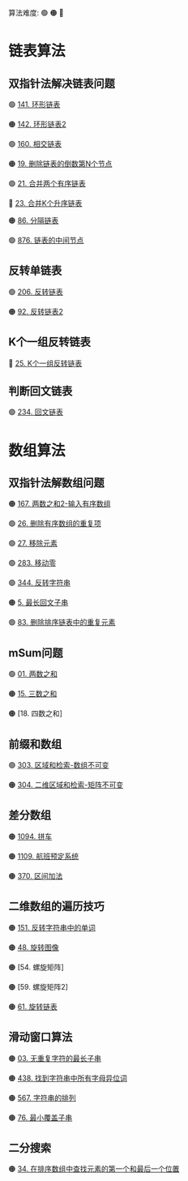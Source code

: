 
算法难度: 🟢 🟠 🔴

# 链表算法

## 双指针法解决链表问题

🟢 [141. 环形链表](src/main/java/com/hwy/kotlin/CH141.java)

🟠 [142. 环形链表2](src/main/java/com/hwy/kotlin/CH142.java)

🟢 [160. 相交链表](src/main/java/com/hwy/kotlin/CH160.java)

🟠 [19. 删除链表的倒数第N个节点](src/main/java/com/hwy/kotlin/CH19.java)

🟢 [21. 合并两个有序链表](src/main/java/com/hwy/kotlin/CH21.java)

🔴 [23. 合并K个升序链表](src/main/java/com/hwy/kotlin/CH23.java)

🟠 [86. 分隔链表](src/main/java/com/hwy/kotlin/CH86.java)

🟢 [876. 链表的中间节点](src/main/java/com/hwy/kotlin/CH876.java)

## 反转单链表

🟢 [206. 反转链表](src/main/java/com/hwy/kotlin/CH206.java)

🟠 [92. 反转链表2](src/main/java/com/hwy/kotlin/CH92.java)

## K个一组反转链表

🔴 [25. K个一组反转链表](src/main/java/com/hwy/kotlin/CH25.java)

## 判断回文链表

🟢 [234. 回文链表](src/main/java/com/hwy/kotlin/CH234.java)

# 数组算法

## 双指针法解数组问题

🟠 [167. 两数之和2-输入有序数组](src/main/java/com/hwy/kotlin/CH167.java)

🟢 [26. 删除有序数组的重复项](src/main/java/com/hwy/kotlin/CH26.java)

🟢 [27. 移除元素](src/main/java/com/hwy/kotlin/CH27.java)

🟢 [283. 移动零](src/main/java/com/hwy/kotlin/CH283.java)

🟢 [344. 反转字符串](src/main/java/com/hwy/kotlin/CH344.java)

🟠 [5. 最长回文子串](src/main/java/com/hwy/kotlin/CH05.java)

🟢 [83. 删除排序链表中的重复元素](src/main/java/com/hwy/kotlin/CH83.java)

## mSum问题

🟢 [01. 两数之和](src/main/java/com/hwy/kotlin/CH01.java)

🟠 [15. 三数之和](src/main/java/com/hwy/kotlin/CH15.java)

🟠 [18. 四数之和]

## 前缀和数组

🟢 [303. 区域和检索-数组不可变](src/main/java/com/hwy/kotlin/CH303.java)

🟠 [304. 二维区域和检索-矩阵不可变](src/main/java/com/hwy/kotlin/CH304.java)

## 差分数组

🟠 [1094. 拼车](src/main/java/com/hwy/kotlin/CH1094.java)

🟠 [1109. 航班预定系统](src/main/java/com/hwy/kotlin/CH1109.java)

🟠 [370. 区间加法](src/main/java/com/hwy/kotlin/CH370.java)

## 二维数组的遍历技巧

🟠 [151. 反转字符串中的单词](src/main/java/com/hwy/kotlin/CH151.java)

🟠 [48. 旋转图像](src/main/java/com/hwy/kotlin/CH48.java)

🟠 [54. 螺旋矩阵]

🟠 [59. 螺旋矩阵2]

🟠 [61. 旋转链表](src/main/java/com/hwy/kotlin/CH61.java)

## 滑动窗口算法

🟠 [03. 无重复字符的最长子串](src/main/java/com/hwy/kotlin/CH03.java)

🟠 [438. 找到字符串中所有字母异位词](src/main/java/com/hwy/kotlin/CH438.java)

🟠 [567. 字符串的排列](src/main/java/com/hwy/kotlin/CH567.java)

🟠 [76. 最小覆盖子串](src/main/java/com/hwy/kotlin/CH76.java)

## 二分搜索

🟠 [34. 在排序数组中查找元素的第一个和最后一个位置](src/main/java/com/hwy/kotlin/CH34.java)





